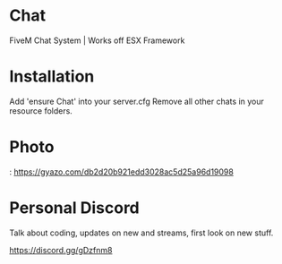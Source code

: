 # Chat
FiveM Chat System | Works off ESX Framework

# Installation

Add 'ensure Chat' into your server.cfg
Remove all other chats in your resource folders.

# Photo

: https://gyazo.com/db2d20b921edd3028ac5d25a96d19098


# Personal Discord

Talk about coding, updates on new and streams, first look on new stuff.

https://discord.gg/gDzfnm8
